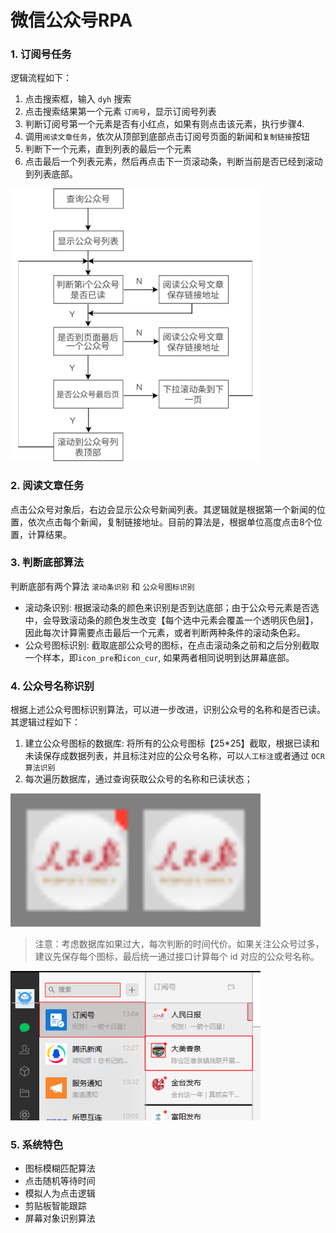 # 微信公众号RPA

### 1. 订阅号任务
逻辑流程如下：

1. 点击搜索框，输入 `dyh` 搜索
2. 点击搜索结果第一个元素 `订阅号`，显示订阅号列表
3. 判断订阅号第一个元素是否有小红点，如果有则点击该元素，执行步骤4.
4. 调用`阅读文章任务`，依次从顶部到底部点击订阅号页面的新闻和`复制链接`按钮
5. 判断下一个元素，直到列表的最后一个元素
6. 点击最后一个列表元素，然后再点击下一页滚动条，判断当前是否已经到滚动到列表底部。


<img src="img/design.svg" style="width: 400px"/>


### 2. 阅读文章任务
点击公众号对象后，右边会显示公众号新闻列表。其逻辑就是根据第一个新闻的位置，依次点击每个新闻，复制链接地址。目前的算法是，根据单位高度点击8个位置，计算结果。



### 3. 判断底部算法
判断底部有两个算法 `滚动条识别` 和 `公众号图标识别`

- 滚动条识别: 根据滚动条的颜色来识别是否到达底部；由于公众号元素是否选中，会导致滚动条的颜色发生改变【每个选中元素会覆盖一个透明灰色层】，因此每次计算需要点击最后一个元素，或者判断两种条件的滚动条色彩。
- 公众号图标识别: 截取底部公众号的图标，在点击滚动条之前和之后分别截取一个样本，即`icon_pre`和`icon_cur`, 如果两者相同说明到达屏幕底部。


### 4. 公众号名称识别
根据上述公众号图标识别算法，可以进一步改进，识别公众号的名称和是否已读。其逻辑过程如下：

1. 建立公众号图标的数据库: 将所有的公众号图标【25*25】截取，根据已读和未读保存成数据列表，并且标注对应的公众号名称，可以`人工标注`或者通过 `OCR 算法识别`
2. 每次遍历数据库，通过查询获取公众号的名称和已读状态；

<img src="img/icon.png" style="width: 400px"/>

> 注意：考虑数据库如果过大，每次判断的时间代价。如果关注公众号过多，建议先保存每个图标，最后统一通过接口计算每个 id 对应的公众号名称。

<img src="img/list.png" style="width: 400px"/>


### 5. 系统特色

- 图标模糊匹配算法
- 点击随机等待时间
- 模拟人为点击逻辑
- 剪贴板智能跟踪
- 屏幕对象识别算法
